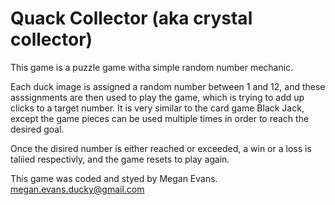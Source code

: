 # Quack Collector (aka crystal collector)

This game is a puzzle game witha simple random number mechanic. 

Each duck image is assigned a random number between 1 and 12, and these asssignments are then used to play the game, which is trying to add up clicks to a target number. It is very similar to the card game Black Jack, except the game pieces can be used multiple times in order to reach the desired goal. 

Once the disired number is either reached or exceeded, a win or a loss is taliied respectivly, and the game resets to play again. 

This game was coded and styed by Megan Evans. 
megan.evans.ducky@gmail.com